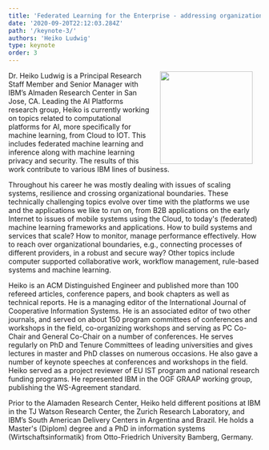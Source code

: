 ```yaml
---
title: 'Federated Learning for the Enterprise - addressing organizational and regulatory boundaries for machine learning'
date: '2020-09-20T22:12:03.284Z'
path: '/keynote-3/'
authors: 'Heiko Ludwig'
type: keynote
order: 3
---
```


<img align="right" width="185" style="margin-left:16px;margin-right:16px" src="https://researcher.watson.ibm.com/researcher/photos/541.jpg">

Dr. Heiko Ludwig is a Principal Research Staff Member and Senior Manager with IBM’s Almaden Research Center in San Jose, CA. Leading the AI Platforms research group, Heiko is currently working on topics related to computational platforms for AI, more specifically for machine learning, from Cloud to IOT. This includes federated machine learning and inference along with machine learning privacy and security. The results of this work contribute to various IBM lines of business.

Throughout his career he was mostly dealing with issues of scaling systems, resilience and crossing organizational boundaries. These technically challenging topics evolve over time with the platforms we use and the applications we like to run on, from B2B applications on the early Internet to issues of mobile systems using the Cloud, to today's (federated) machine learning frameworks and applications. How to build systems and services that scale? How to monitor, manage performance effectively. How to reach over organizational boundaries, e.g., connecting processes of different providers, in a robust and secure way? Other topics include computer supported collaborative work, workflow management, rule-based systems and machine learning.

Heiko is an ACM Distinguished Engineer and published more than 100 refereed articles, conference papers, and book chapters as well as technical reports. He is a managing editor of the International Journal of Cooperative Information Systems. He is an associated editor of two other journals, and served on about 150 program committees of conferences and workshops in the field, co-organizing workshops and serving as PC Co-Chair and General Co-Chair on a number of conferences. He serves regularly on PhD and Tenure Committees of leading universities and gives lectures in master and PhD classes on numerous occasions. He also gave a number of keynote speeches at conferences and workshops in the field. Heiko served as a project reviewer of EU IST program and national research funding programs. He represented IBM in the OGF GRAAP working group, publishing the WS-Agreement standard.

Prior to the Alamaden Research Center, Heiko held different positions at IBM in the TJ Watson Research Center, the Zurich Research Laboratory, and IBM’s South American Delivery Centers in Argentina and Brazil. He holds a Master's (Diplom) degree and a PhD in information systems (Wirtschaftsinformatik) from Otto-Friedrich University Bamberg, Germany. 
